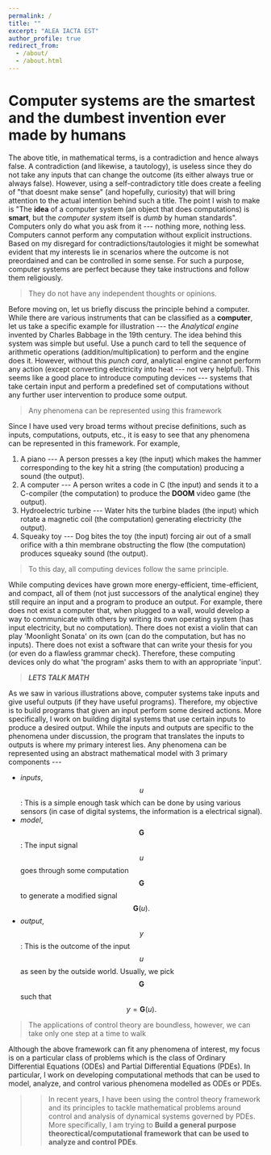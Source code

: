 ```yaml
---
permalink: /
title: ""
excerpt: "ALEA IACTA EST"
author_profile: true
redirect_from: 
  - /about/
  - /about.html
---
```




# Computer systems are the smartest and the dumbest invention ever made by humans

The above title, in mathematical terms, is a contradiction and hence always false. A contradiction (and likewise, a tautology), is useless since they do not take any inputs that can change the outcome (its either always true or always false). However, using a self-contradictory title does create a feeling of "that doesnt make sense" (and hopefully, curiosity) that will bring attention to the actual intention behind such a title. The point I wish to make is "The **idea** of a computer system (an object that does computations) is **smart**, but the *computer system* itself is *dumb* by human standards". Computers only do what you ask from it --- nothing more, nothing less. Computers cannot perform any computation without explicit instructions. Based on my disregard for contradictions/tautologies it might be somewhat evident that my interests lie in scenarios where the outcome is not preordained and can be controlled in some sense. For such a purpose, computer systems are perfect because they take instructions and follow them religiously.

> They do not have any independent thoughts or opinions.

Before moving on, let us briefly discuss the principle behind a computer. While there are various instruments that can be classified as a **computer**, let us take a specific example for illustration --- the *Analytical engine* invented by Charles Babbage in the 19th century. The idea behind this system was simple but useful. Use a punch card to tell the sequence of arithmetic operations (addition/multiplication) to perform and the engine does it. However, without this *punch card*, analytical engine cannot perform any action (except converting electricity into heat --- not very helpful). This seems like a good place to introduce computing devices --- systems that take certain input and perform a predefined set of computations without any further user intervention to produce some output. 

> Any phenomena can be represented using this framework

Since I have used very broad terms without precise definitions, such as inputs, computations, outputs, etc., it is easy to see that any phenomena can be represented in this framework. For example,
1. A piano --- A person presses a key (the input) which makes the hammer corresponding to the key hit a string (the computation) producing a sound (the output).
2. A computer --- A person writes a code in C (the input) and sends it to a C-compiler (the computation) to produce the **DOOM** video game (the output).
3. Hydroelectric turbine --- Water hits the turbine blades (the input) which rotate a magnetic coil (the computation) generating electricity (the output).
4. Squeaky toy --- Dog bites the toy (the input) forcing air out of a small orifice with a thin membrane obstructing the flow (the computation) produces squeaky sound (the output).

> To this day, all computing devices follow the same principle. 

While computing devices have grown more energy-efficient, time-efficient, and compact, all of them (not just successors of the analytical engine) they still require an input and a program to produce an output. For example, there does not exist a computer that, when plugged to a wall, would develop a way to communicate with others by writing its own operating system (has input electricity, but no computation). There does not exist a violin that can play 'Moonlight Sonata' on its own (can do the computation, but has no inputs). There does not exist a software that can write your thesis for you (or even do a flawless grammar check). Therefore, these computing devices only do what 'the program' asks them to with an appropriate 'input'. 

> ***LETS TALK MATH***

As we saw in various illustrations above, computer systems take inputs and give useful outputs (if they have useful programs). Therefore, my objective is to build programs that given an input perform some desired actions. More specifically, I work on building digital systems that use certain inputs to produce a desired output. While the inputs and outputs are specific to the phenomena under discussion, the program that translates the inputs to outputs is where my primary interest lies. Any phenomena can be represented using an abstract mathematical model with 3 primary components ---

* *inputs*, $$u$$: This is a simple enough task which can be done by using various sensors (in case of digital systems, the information is a electrical signal). 
* *model*, $$\mathbf{G}$$: The input signal $$u$$ goes through some computation $$\mathbf{G}$$ to generate a modified signal $$\mathbf{G}(u).$$
* *output*, $$y$$: This is the outcome of the input $$u$$ as seen by the outside world. Usually, we pick $$\mathbf{G}$$ such that $$y=\mathbf{G}(u).$$ 

> The applications of control theory are boundless, however, we can take only one step at a time to walk

Although the above framework can fit any phenomena of interest, my focus is on a particular class of problems which is the class of Ordinary Differential Equations (ODEs) and Partial Differential Equations (PDEs). In particular, I work on developing computational methods that can be used to model, analyze, and control various phenomena modelled as ODEs or PDEs. 

>> In recent years, I have been using the control theory framework and its principles to tackle mathematical problems around control and analysis of dynamical systems governed by PDEs. More specifically, I am trying to **Build a general purpose theorectical/computational framework that can be used to analyze and control PDEs**.  







